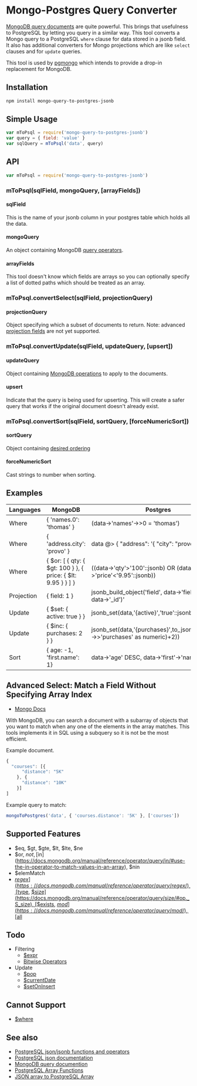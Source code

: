 # Mongo-Postgres Query Converter
[MongoDB query documents](https://docs.mongodb.org/manual/tutorial/query-documents/) are quite powerful.
This brings that usefulness to PostgreSQL by letting you query in a similar way.
This tool converts a Mongo query to a PostgreSQL `where` clause for data stored in a jsonb field.
It also has additional converters for Mongo projections which are like `select` clauses and for `update` queries.

This tool is used by [pgmongo](https://github.com/thomas4019/pgmongo) which intends to provide a drop-in replacement for MongoDB.

## Installation

```sh
npm install mongo-query-to-postgres-jsonb
```

## Simple Usage

```js
var mToPsql = require('mongo-query-to-postgres-jsonb')
var query = { field: 'value' }
var sqlQuery = mToPsql('data', query)
```

## API

```js
var mToPsql = require('mongo-query-to-postgres-jsonb')
```

### mToPsql(sqlField, mongoQuery, [arrayFields])

#### sqlField

This is the name of your jsonb column in your postgres table which holds all the data.

#### mongoQuery

An object containing MongoDB [query operators](https://docs.mongodb.com/manual/reference/operator/query/).

#### arrayFields

This tool doesn't know which fields are arrays so you can optionally specify a list of dotted paths which should be treated as an array.

### mToPsql.convertSelect(sqlField, projectionQuery)

#### projectionQuery

Object specifying which a subset of documents to return. Note: advanced [projection fields](https://docs.mongodb.com/manual/reference/operator/projection/) are not yet supported. 

### mToPsql.convertUpdate(sqlField, updateQuery, [upsert])

#### updateQuery

Object containing [MongoDB operations](https://docs.mongodb.com/manual/reference/operator/update/) to apply to the documents. 

#### upsert

Indicate that the query is being used for upserting. This will create a safer query that works if the original document doesn't already exist.

### mToPsql.convertSort(sqlField, sortQuery, [forceNumericSort])

#### sortQuery

Object containing [desired ordering](https://docs.mongodb.com/manual/reference/method/cursor.sort/#sort-asc-desc)

#### forceNumericSort

Cast strings to number when sorting. 

## Examples

| Languages  | MongoDB                       |  Postgres                                                                       |
|------------|-------------------------------|---------------------------------------------------------------------------------|
| Where      | { 'names.0': 'thomas' }       |  (data->'names'->>0 = 'thomas')                                                 |
| Where      | { 'address.city': 'provo' }   |  data @> { "address": '{ "city": "provo" }' }                                   |
| Where      | { $or: [ { qty: { $gt: 100 } }, { price: { $lt: 9.95 } } ] } |  ((data->'qty'>'100'::jsonb) OR (data->'price'<'9.95'::jsonb))   |
| Projection | { field: 1 }                  |  jsonb_build_object('field', data->'field', '_id', data->'_id')'                |
| Update     | { $set: { active: true } }    |  jsonb_set(data,'{active}','true'::jsonb)                                       |
| Update     | { $inc: { purchases: 2 } }    |  jsonb_set(data,'{purchases}',to_jsonb(Cast(data->>'purchases' as numeric)+2))  |
| Sort       | { age: -1,   'first.name': 1} |  data->'age' DESC, data->'first'->'name' ASC                                    |

## Advanced Select: Match a Field Without Specifying Array Index

* [Mongo Docs](https://docs.mongodb.org/manual/tutorial/query-documents/#match-a-field-without-specifying-array-index)

With MongoDB, you can search a document with a subarray of objects that you want to match when any one of the elements in the array matches.
This tools implements it in SQL using a subquery so it is not be the most efficient.

Example document.
```js
{
  "courses": [{
      "distance": "5K"
    }, {
      "distance": "10K"
    }]
]
```
Example query to match:
```js
mongoToPostgres('data', { 'courses.distance': '5K' }, ['courses'])
```
    
## Supported Features
* $eq, $gt, $gte, $lt, $lte, $ne
* $or, $not, [$in](https://docs.mongodb.org/manual/reference/operator/query/in/#use-the-in-operator-to-match-values-in-an-array), $nin
* $elemMatch
* [$regex](https://docs.mongodb.com/manual/reference/operator/query/regex/), [$type](https://docs.mongodb.org/manual/reference/operator/query/type/#op._S_type), [$size](https://docs.mongodb.org/manual/reference/operator/query/size/#op._S_size), [$exists](https://docs.mongodb.org/manual/reference/operator/query/exists/#op._S_exists), [$mod](https://docs.mongodb.com/manual/reference/operator/query/mod/), [$all](https://docs.mongodb.com/manual/reference/operator/query/all/)

## Todo
* Filtering
    * [$expr](https://docs.mongodb.com/manual/reference/operator/query/expr/)
    * [Bitwise Operators](https://docs.mongodb.com/manual/reference/operator/query-bitwise/)
* Update
    * [$pop](https://docs.mongodb.com/manual/reference/operator/update/pop/)
    * [$currentDate](https://docs.mongodb.com/manual/reference/operator/update/currentDate/)
    * [$setOnInsert](https://docs.mongodb.com/manual/reference/operator/update/setOnInsert/)

## Cannot Support
* [$where](https://docs.mongodb.com/manual/reference/operator/query/where/)

## See also
* [PostgreSQL json/jsonb functions and operators](http://www.postgresql.org/docs/9.4/static/functions-json.html)
* [PostgreSQL json documentation](http://www.postgresql.org/docs/9.4/static/datatype-json.html)
* [MongoDB query documention](https://docs.mongodb.org/manual/tutorial/query-documents/)
* [PostgreSQL Array Functions](https://www.postgresql.org/docs/9.3/static/functions-array.html)
* [JSON array to PostgreSQL Array](https://dba.stackexchange.com/questions/54283/how-to-turn-json-array-into-postgres-array/54289#54289)
